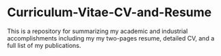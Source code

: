 # Curriculum-Vitae-CV-and-Resume
This is a repository for summarizing my academic and industrial accomplishments including my my two-pages resume, detailed CV, and a full list of my publications. 
